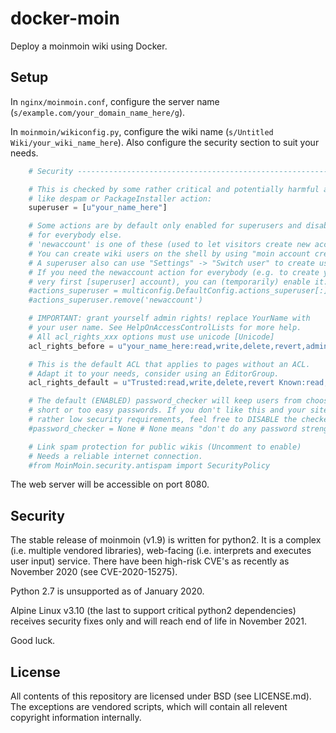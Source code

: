 # docker-moin

Deploy a moinmoin wiki using Docker.


## Setup

In `nginx/moinmoin.conf`, configure the server name (`s/example.com/your_domain_name_here/g`).

In `moinmoin/wikiconfig.py`, configure the wiki name (`s/Untitled Wiki/your_wiki_name_here`). Also configure the security section to suit your needs.

```python
    # Security ----------------------------------------------------------

    # This is checked by some rather critical and potentially harmful actions,
    # like despam or PackageInstaller action:
    superuser = [u"your_name_here"]

    # Some actions are by default only enabled for superusers and disabled
    # for everybody else.
    # 'newaccount' is one of these (used to let visitors create new accounts).
    # You can create wiki users on the shell by using "moin account create".
    # A superuser also can use "Settings" -> "Switch user" to create users.
    # If you need the newaccount action for everybody (e.g. to create your
    # very first [superuser] account), you can (temporarily) enable it:
    #actions_superuser = multiconfig.DefaultConfig.actions_superuser[:]
    #actions_superuser.remove('newaccount')

    # IMPORTANT: grant yourself admin rights! replace YourName with
    # your user name. See HelpOnAccessControlLists for more help.
    # All acl_rights_xxx options must use unicode [Unicode]
    acl_rights_before = u"your_name_here:read,write,delete,revert,admin"

    # This is the default ACL that applies to pages without an ACL.
    # Adapt it to your needs, consider using an EditorGroup.
    acl_rights_default = u"Trusted:read,write,delete,revert Known:read,write,delete,revert All:read"

    # The default (ENABLED) password_checker will keep users from choosing too
    # short or too easy passwords. If you don't like this and your site has
    # rather low security requirements, feel free to DISABLE the checker by:
    #password_checker = None # None means "don't do any password strength checks"

    # Link spam protection for public wikis (Uncomment to enable)
    # Needs a reliable internet connection.
    #from MoinMoin.security.antispam import SecurityPolicy
```

The web server will be accessible on port 8080.


## Security

The stable release of moinmoin (v1.9) is written for python2. It is a complex
(i.e. multiple vendored libraries), web-facing (i.e. interprets and executes
user input) service. There have been high-risk CVE's as recently as November
2020 (see CVE-2020-15275).

Python 2.7 is unsupported as of January 2020.

Alpine Linux v3.10 (the last to support critical python2 dependencies) receives
security fixes only and will reach end of life in November 2021.

Good luck.


## License

All contents of this repository are licensed under BSD (see LICENSE.md).
The exceptions are vendored scripts, which will contain all relevent copyright
information internally.


